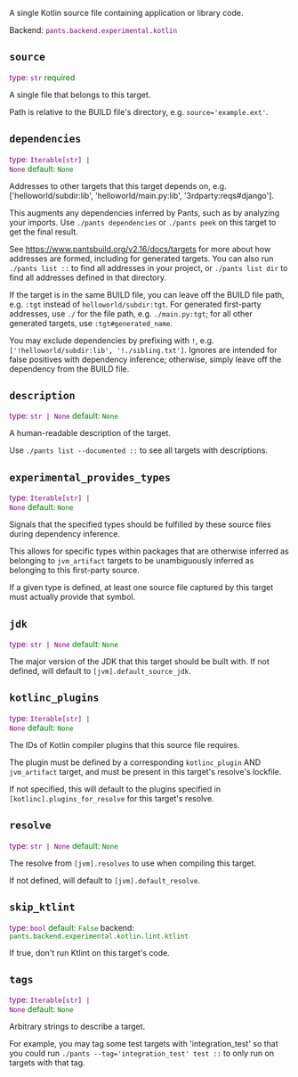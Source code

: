 A single Kotlin source file containing application or library code.

Backend: <span style="color: purple"><code>pants.backend.experimental.kotlin</code></span>

## <code>source</code>

<span style="color: purple">type: <code>str</code></span>
<span style="color: green">required</span>

A single file that belongs to this target.

Path is relative to the BUILD file's directory, e.g. `source='example.ext'`.

## <code>dependencies</code>

<span style="color: purple">type: <code>Iterable[str] | None</code></span>
<span style="color: green">default: <code>None</code></span>

Addresses to other targets that this target depends on, e.g. ['helloworld/subdir:lib', 'helloworld/main.py:lib', '3rdparty:reqs#django'].

This augments any dependencies inferred by Pants, such as by analyzing your imports. Use `./pants dependencies` or `./pants peek` on this target to get the final result.

See https://www.pantsbuild.org/v2.16/docs/targets for more about how addresses are formed, including for generated targets. You can also run `./pants list ::` to find all addresses in your project, or `./pants list dir` to find all addresses defined in that directory.

If the target is in the same BUILD file, you can leave off the BUILD file path, e.g. `:tgt` instead of `helloworld/subdir:tgt`. For generated first-party addresses, use `./` for the file path, e.g. `./main.py:tgt`; for all other generated targets, use `:tgt#generated_name`.

You may exclude dependencies by prefixing with `!`, e.g. `['!helloworld/subdir:lib', '!./sibling.txt']`. Ignores are intended for false positives with dependency inference; otherwise, simply leave off the dependency from the BUILD file.

## <code>description</code>

<span style="color: purple">type: <code>str | None</code></span>
<span style="color: green">default: <code>None</code></span>

A human-readable description of the target.

Use `./pants list --documented ::` to see all targets with descriptions.

## <code>experimental_provides_types</code>

<span style="color: purple">type: <code>Iterable[str] | None</code></span>
<span style="color: green">default: <code>None</code></span>

Signals that the specified types should be fulfilled by these source files during dependency inference.

This allows for specific types within packages that are otherwise inferred as belonging to `jvm_artifact` targets to be unambiguously inferred as belonging to this first-party source.

If a given type is defined, at least one source file captured by this target must actually provide that symbol.

## <code>jdk</code>

<span style="color: purple">type: <code>str | None</code></span>
<span style="color: green">default: <code>None</code></span>

The major version of the JDK that this target should be built with. If not defined, will default to `[jvm].default_source_jdk`.

## <code>kotlinc_plugins</code>

<span style="color: purple">type: <code>Iterable[str] | None</code></span>
<span style="color: green">default: <code>None</code></span>

The IDs of Kotlin compiler plugins that this source file requires.

The plugin must be defined by a corresponding `kotlinc_plugin` AND `jvm_artifact` target, and must be present in this target's resolve's lockfile.

If not specified, this will default to the plugins specified in `[kotlinc].plugins_for_resolve` for this target's resolve.

## <code>resolve</code>

<span style="color: purple">type: <code>str | None</code></span>
<span style="color: green">default: <code>None</code></span>

The resolve from `[jvm].resolves` to use when compiling this target.

If not defined, will default to `[jvm].default_resolve`.

## <code>skip_ktlint</code>

<span style="color: purple">type: <code>bool</code></span>
<span style="color: green">default: <code>False</code></span>
backend: <span style="color: green"><code>pants.backend.experimental.kotlin.lint.ktlint</code></span>

If true, don't run Ktlint on this target's code.

## <code>tags</code>

<span style="color: purple">type: <code>Iterable[str] | None</code></span>
<span style="color: green">default: <code>None</code></span>

Arbitrary strings to describe a target.

For example, you may tag some test targets with 'integration_test' so that you could run `./pants --tag='integration_test' test ::` to only run on targets with that tag.

